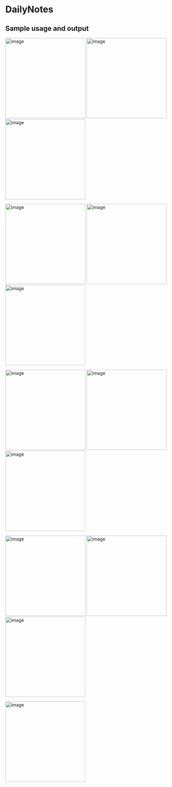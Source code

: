 # DailyNotes

## Sample usage and output

<img src="output_images/p1.jpg" alt="image" width="250"/> <img src="output_images/p1_1.jpg" alt="image" width="250"/> <img src="output_images/p1_2.jpg" alt="image" width="250"/>


<img src="output_images/p1_3.jpg" alt="image" width="250"/> <img src="output_images/p1_4.jpg" alt="image" width="250"/> <img src="output_images/p2.jpg" alt="image" width="250"/> 

<img src="output_images/p2_1.jpg" alt="image" width="250"/> <img src="output_images/p3.jpg" alt="image" width="250"/> <img src="output_images/p4.jpg" alt="image" width="250"/>

 <img src="output_images/p5.jpg" alt="image" width="250"/> <img src="output_images/p6.jpg" alt="image" width="250"/> <img src="output_images/p7.jpg" alt="image" width="250"/>

<img src="output_images/p8.jpg" alt="image" width="250"/>
